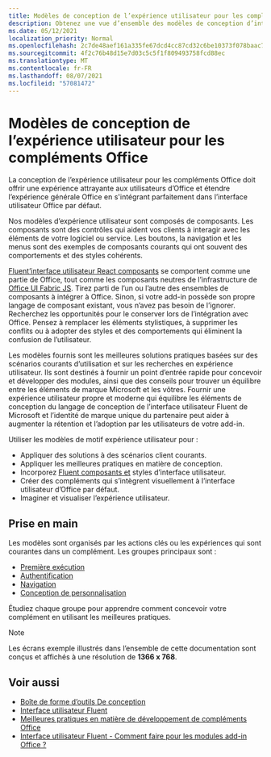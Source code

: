 ```yaml
---
title: Modèles de conception de l’expérience utilisateur pour les compléments Office
description: Obtenez une vue d’ensemble des modèles de conception d’interface utilisateur pour les Office, y compris les modèles de navigation, d’authentification, de première utilisation et de authentification.
ms.date: 05/12/2021
localization_priority: Normal
ms.openlocfilehash: 2c7de48aef161a335fe67dcd4cc87cd32c6be10373f078baac77c9407ae1466b
ms.sourcegitcommit: 4f2c76b48d15e7d03c5c5f1f809493758fcd88ec
ms.translationtype: MT
ms.contentlocale: fr-FR
ms.lasthandoff: 08/07/2021
ms.locfileid: "57081472"
---
```

# <a name="ux-design-patterns-for-office-add-ins"></a>Modèles de conception de l’expérience utilisateur pour les compléments Office

La conception de l’expérience utilisateur pour les compléments Office doit offrir une expérience attrayante aux utilisateurs d’Office et étendre l’expérience générale Office en s'intégrant parfaitement dans l’interface utilisateur Office par défaut.  

Nos modèles d’expérience utilisateur sont composés de composants. Les composants sont des contrôles qui aident vos clients à interagir avec les éléments de votre logiciel ou service. Les boutons, la navigation et les menus sont des exemples de composants courants qui ont souvent des comportements et des styles cohérents.

[Fluent’interface utilisateur React composants](using-office-ui-fabric-react.md) se comportent comme une partie de Office, tout comme les composants neutres de l’infrastructure de [Office UI Fabric JS](fabric-core.md). Tirez parti de l’un ou l’autre des ensembles de composants à intégrer à Office. Sinon, si votre add-in possède son propre langage de composant existant, vous n’avez pas besoin de l’ignorer. Recherchez les opportunités pour le conserver lors de l’intégration avec Office. Pensez à remplacer les éléments stylistiques, à supprimer les conflits ou à adopter des styles et des comportements qui éliminent la confusion de l’utilisateur.

Les modèles fournis sont les meilleures solutions pratiques basées sur des scénarios courants d’utilisation et sur les recherches en expérience utilisateur. Ils sont destinés à fournir un point d’entrée rapide pour concevoir et développer des modules, ainsi que des conseils pour trouver un équilibre entre les éléments de marque Microsoft et les vôtres. Fournir une expérience utilisateur propre et moderne qui équilibre les éléments de conception du langage de conception de l’interface utilisateur Fluent de Microsoft et l’identité de marque unique du partenaire peut aider à augmenter la rétention et l’adoption par les utilisateurs de votre add-in.

Utiliser les modèles de motif expérience utilisateur pour :

* Appliquer des solutions à des scénarios client courants.
* Appliquer les meilleures pratiques en matière de conception.
* Incorporez [Fluent composants et](https://developer.microsoft.com/fluentui#/get-started) styles d’interface utilisateur.
* Créer des compléments qui s’intègrent visuellement à l’interface utilisateur d’Office par défaut.
* Imaginer et visualiser l’expérience utilisateur.

## <a name="getting-started"></a>Prise en main

Les modèles sont organisés par les actions clés ou les expériences qui sont courantes dans un complément. Les groupes principaux sont :

* [Première exécution](../design/first-run-experience-patterns.md)
* [Authentification](../design/authentication-patterns.md)
* [Navigation](../design/navigation-patterns.md)
* [Conception de personnalisation](../design/branding-patterns.md)

Étudiez chaque groupe pour apprendre comment concevoir votre complément en utilisant les meilleures pratiques.

> [!NOTE]
> Les écrans exemple illustrés dans l’ensemble de cette documentation sont conçus et affichés à une résolution de **1366 x 768**.

## <a name="see-also"></a>Voir aussi

* [Boîte de forme d’outils De conception](design-toolkits.md)
* [Interface utilisateur Fluent](https://developer.microsoft.com/fluentui#)
* [Meilleures pratiques en matière de développement de compléments Office](../concepts/add-in-development-best-practices.md)
* [Interface utilisateur Fluent - Comment faire pour les modules add-in Office ?](using-office-ui-fabric-react.md)
